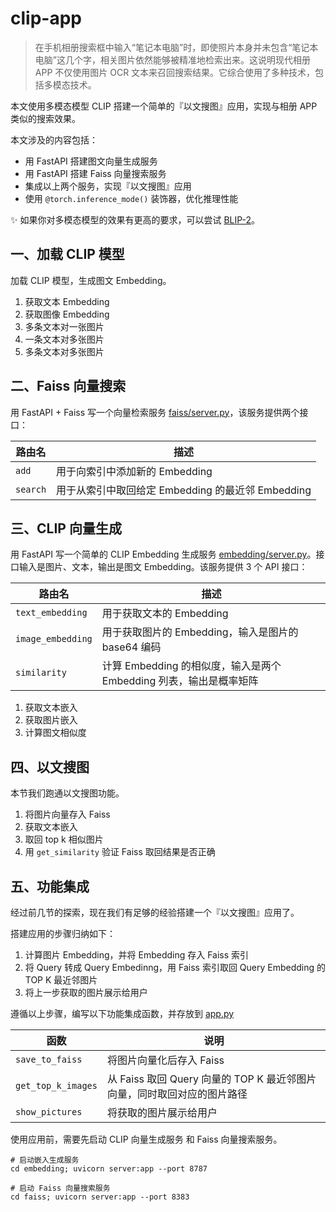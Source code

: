 # clip-app

> 在手机相册搜索框中输入“笔记本电脑”时，即使照片本身并未包含“笔记本电脑”这几个字，相关图片依然能够被精准地检索出来。这说明现代相册 APP 不仅使用图片 OCR 文本来召回搜索结果。它综合使用了多种技术，包括多模态技术。

本文使用多模态模型 CLIP 搭建一个简单的『以文搜图』应用，实现与相册 APP 类似的搜索效果。

本文涉及的内容包括：

- 用 FastAPI 搭建图文向量生成服务
- 用 FastAPI 搭建 Faiss 向量搜索服务
- 集成以上两个服务，实现『以文搜图』应用
- 使用 `@torch.inference_mode()` 装饰器，优化推理性能

✨ 如果你对多模态模型的效果有更高的要求，可以尝试 <a href="https://huggingface.co/docs/transformers/en/model_doc/blip-2" target="_blank">BLIP-2</a>。

## 一、加载 CLIP 模型

加载 CLIP 模型，生成图文 Embedding。

1. 获取文本 Embedding
2. 获取图像 Embedding
3. 多条文本对一张图片
4. 一条文本对多张图片
5. 多条文本对多张图片


## 二、Faiss 向量搜索

用 FastAPI + Faiss 写一个向量检索服务 [faiss/server.py](/faiss/server.py)，该服务提供两个接口：

|路由名|描述|
| -- | -- |
|`add`|用于向索引中添加新的 Embedding|
|`search`|用于从索引中取回给定 Embedding 的最近邻 Embedding|


## 三、CLIP 向量生成

用 FastAPI 写一个简单的 CLIP Embedding 生成服务 [embedding/server.py](/embedding/server.py)。接口输入是图片、文本，输出是图文 Embedding。该服务提供 3 个 API 接口：

|路由名|描述|
| -- | -- |
|`text_embedding`|用于获取文本的 Embedding|
|`image_embedding`|用于获取图片的 Embedding，输入是图片的 base64 编码|
|`similarity`|计算 Embedding 的相似度，输入是两个 Embedding 列表，输出是概率矩阵|

1. 获取文本嵌入
2. 获取图片嵌入
3. 计算图文相似度


## 四、以文搜图

本节我们跑通以文搜图功能。

1. 将图片向量存入 Faiss
2. 获取文本嵌入
3. 取回 top k 相似图片
4. 用 `get_similarity` 验证 Faiss 取回结果是否正确


## 五、功能集成

经过前几节的探索，现在我们有足够的经验搭建一个『以文搜图』应用了。

搭建应用的步骤归纳如下：

1. 计算图片 Embedding，并将 Embedding 存入 Faiss 索引
2. 将 Query 转成 Query Embedinng，用 Faiss 索引取回 Query Embedding 的 TOP K 最近邻图片
3. 将上一步获取的图片展示给用户

遵循以上步骤，编写以下功能集成函数，并存放到 [app.py](/app.py)

|函数|说明|
| -- | -- |
|`save_to_faiss`|将图片向量化后存入 Faiss|
|`get_top_k_images`|从 Faiss 取回 Query 向量的 TOP K 最近邻图片向量，同时取回对应的图片路径|
|`show_pictures`|将获取的图片展示给用户|

使用应用前，需要先启动 CLIP 向量生成服务 和 Faiss 向量搜索服务。

```
# 启动嵌入生成服务
cd embedding; uvicorn server:app --port 8787

# 启动 Faiss 向量搜索服务
cd faiss; uvicorn server:app --port 8383
```
